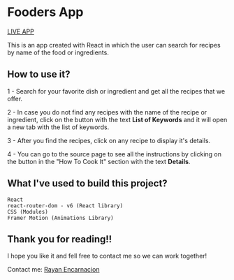 <h1 display="inline-block">Fooders App</h1>

<a href="https://fooders-react.netlify.app/" target="blank">LIVE APP</a> <br>

<p>This is an app created with React in which the user can search for recipes by name of the food or ingredients.</p>

<h2>How to use it?</h2>

<p>1 - Search for your favorite dish or ingredient and get all the recipes that we offer. </p>
<p>2 - In case you do not find any recipes with the name of the recipe or ingredient, click on the button with the text <strong>List of Keywords</strong> and it will open a new tab with the list of keywords.</p>
<p>3 - After you find the recipes, click on any recipe to display it's details.</p>
<p>4 - You can go to the source page to see all the instructions by clicking on the button in the "How To Cook It" section with the text <strong>Details</strong>.</p>

<h2> What I've used to build this project?</h2>

```
React
react-router-dom - v6 (React library)
CSS (Modules)
Framer Motion (Animations Library)
```

<h2>Thank you for reading!!</h2>

I hope you like it and fell free to contact me so we can work together!

<p>Contact me: <a href ="https://rayanencarnacion.netlify.app/#contact" target="blank">Rayan Encarnacion</a></p>

